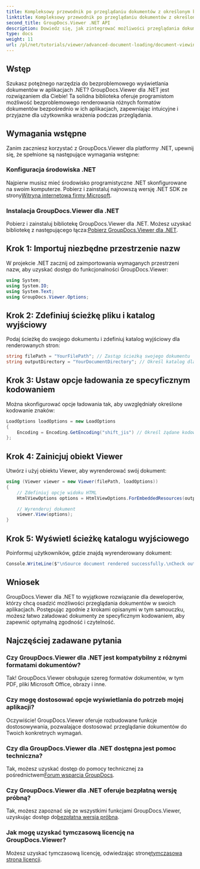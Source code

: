 ```yaml
---
title: Kompleksowy przewodnik po przeglądaniu dokumentów z określonym kodowaniem
linktitle: Kompleksowy przewodnik po przeglądaniu dokumentów z określonym kodowaniem
second_title: GroupDocs.Viewer .NET API
description: Dowiedz się, jak zintegrować możliwości przeglądania dokumentów z aplikacjami .NET przy użyciu GroupDocs.Viewer dla .NET. Ten szczegółowy przewodnik przeprowadzi Cię przez instalację, konfigurację i renderowanie różnych formatów dokumentów.
type: docs
weight: 11
url: /pl/net/tutorials/viewer/advanced-document-loading/document-viewing-with-specific-encoding/
---
```

## Wstęp

Szukasz potężnego narzędzia do bezproblemowego wyświetlania dokumentów w aplikacjach .NET? GroupDocs.Viewer dla .NET jest rozwiązaniem dla Ciebie! Ta solidna biblioteka oferuje programistom możliwość bezproblemowego renderowania różnych formatów dokumentów bezpośrednio w ich aplikacjach, zapewniając intuicyjne i przyjazne dla użytkownika wrażenia podczas przeglądania.

## Wymagania wstępne

Zanim zaczniesz korzystać z GroupDocs.Viewer dla platformy .NET, upewnij się, że spełnione są następujące wymagania wstępne:

### Konfiguracja środowiska .NET

 Najpierw musisz mieć środowisko programistyczne .NET skonfigurowane na swoim komputerze. Pobierz i zainstaluj najnowszą wersję .NET SDK ze strony[Witryna internetowa firmy Microsoft](https://dotnet.microsoft.com/download).

### Instalacja GroupDocs.Viewer dla .NET

 Pobierz i zainstaluj bibliotekę GroupDocs.Viewer dla .NET. Możesz uzyskać bibliotekę z następującego łącza:[Pobierz GroupDocs.Viewer dla .NET](https://releases.groupdocs.com/viewer/net/).

## Krok 1: Importuj niezbędne przestrzenie nazw

W projekcie .NET zacznij od zaimportowania wymaganych przestrzeni nazw, aby uzyskać dostęp do funkcjonalności GroupDocs.Viewer:

```csharp
using System;
using System.IO;
using System.Text;
using GroupDocs.Viewer.Options;
```

## Krok 2: Zdefiniuj ścieżkę pliku i katalog wyjściowy

Podaj ścieżkę do swojego dokumentu i zdefiniuj katalog wyjściowy dla renderowanych stron:

```csharp
string filePath = "YourFilePath"; // Zastąp ścieżką swojego dokumentu
string outputDirectory = "YourDocumentDirectory"; // Określ katalog dla wyjścia
```

## Krok 3: Ustaw opcje ładowania ze specyficznym kodowaniem

Można skonfigurować opcje ładowania tak, aby uwzględniały określone kodowanie znaków:

```csharp
LoadOptions loadOptions = new LoadOptions
{
    Encoding = Encoding.GetEncoding("shift_jis") // Określ żądane kodowanie
};
```

## Krok 4: Zainicjuj obiekt Viewer

Utwórz i użyj obiektu Viewer, aby wyrenderować swój dokument:

```csharp
using (Viewer viewer = new Viewer(filePath, loadOptions))
{
    // Zdefiniuj opcje widoku HTML
    HtmlViewOptions options = HtmlViewOptions.ForEmbeddedResources(outputDirectory + "/page-{0}.html");

    // Wyrenderuj dokument
    viewer.View(options);
}
```

## Krok 5: Wyświetl ścieżkę katalogu wyjściowego

Poinformuj użytkowników, gdzie znajdą wyrenderowany dokument:

```csharp
Console.WriteLine($"\nSource document rendered successfully.\nCheck output in {outputDirectory}.");
```

## Wniosek

GroupDocs.Viewer dla .NET to wyjątkowe rozwiązanie dla deweloperów, którzy chcą osadzić możliwości przeglądania dokumentów w swoich aplikacjach. Postępując zgodnie z krokami opisanymi w tym samouczku, możesz łatwo załadować dokumenty ze specyficznym kodowaniem, aby zapewnić optymalną zgodność i czytelność.

## Najczęściej zadawane pytania

### Czy GroupDocs.Viewer dla .NET jest kompatybilny z różnymi formatami dokumentów?
Tak! GroupDocs.Viewer obsługuje szereg formatów dokumentów, w tym PDF, pliki Microsoft Office, obrazy i inne.

### Czy mogę dostosować opcje wyświetlania do potrzeb mojej aplikacji?
Oczywiście! GroupDocs.Viewer oferuje rozbudowane funkcje dostosowywania, pozwalające dostosować przeglądanie dokumentów do Twoich konkretnych wymagań.

### Czy dla GroupDocs.Viewer dla .NET dostępna jest pomoc techniczna?
 Tak, możesz uzyskać dostęp do pomocy technicznej za pośrednictwem[Forum wsparcia GroupDocs](https://forum.groupdocs.com/c/viewer/9).

### Czy GroupDocs.Viewer dla .NET oferuje bezpłatną wersję próbną?
 Tak, możesz zapoznać się ze wszystkimi funkcjami GroupDocs.Viewer, uzyskując dostęp do[bezpłatna wersja próbna](https://releases.groupdocs.com/).

### Jak mogę uzyskać tymczasową licencję na GroupDocs.Viewer?
 Możesz uzyskać tymczasową licencję, odwiedzając stronę[tymczasowa strona licencji](https://purchase.groupdocs.com/temporary-license/).